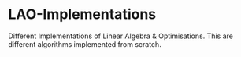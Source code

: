 # LAO-Implementations
Different Implementations of Linear Algebra &amp; Optimisations. This are different algorithms implemented from scratch. 

